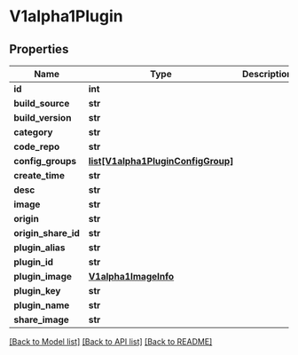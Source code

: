 # V1alpha1Plugin

## Properties
Name | Type | Description | Notes
------------ | ------------- | ------------- | -------------
**id** | **int** |  | 
**build_source** | **str** |  | 
**build_version** | **str** |  | 
**category** | **str** |  | 
**code_repo** | **str** |  | 
**config_groups** | [**list[V1alpha1PluginConfigGroup]**](V1alpha1PluginConfigGroup.md) |  | [optional] 
**create_time** | **str** |  | 
**desc** | **str** |  | 
**image** | **str** |  | 
**origin** | **str** |  | 
**origin_share_id** | **str** |  | 
**plugin_alias** | **str** |  | 
**plugin_id** | **str** |  | 
**plugin_image** | [**V1alpha1ImageInfo**](V1alpha1ImageInfo.md) |  | 
**plugin_key** | **str** |  | 
**plugin_name** | **str** |  | 
**share_image** | **str** |  | 

[[Back to Model list]](../README.md#documentation-for-models) [[Back to API list]](../README.md#documentation-for-api-endpoints) [[Back to README]](../README.md)


